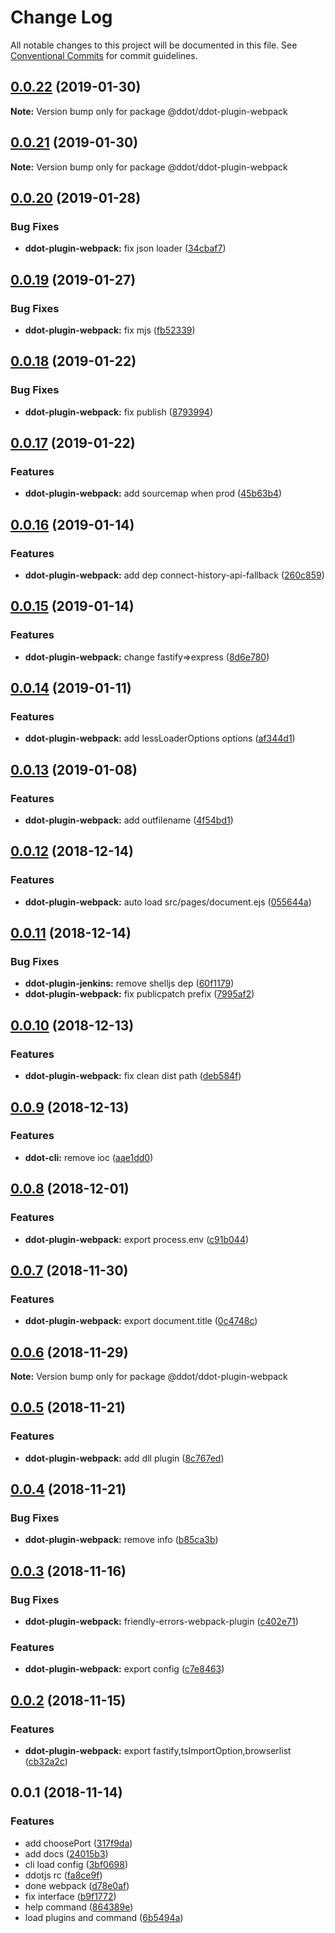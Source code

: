 # Change Log

All notable changes to this project will be documented in this file.
See [Conventional Commits](https://conventionalcommits.org) for commit guidelines.

## [0.0.22](https://github.com/Jetsly/ddot/compare/@ddot/ddot-plugin-webpack@0.0.21...@ddot/ddot-plugin-webpack@0.0.22) (2019-01-30)

**Note:** Version bump only for package @ddot/ddot-plugin-webpack





## [0.0.21](https://github.com/Jetsly/ddot/compare/@ddot/ddot-plugin-webpack@0.0.20...@ddot/ddot-plugin-webpack@0.0.21) (2019-01-30)

**Note:** Version bump only for package @ddot/ddot-plugin-webpack





## [0.0.20](https://github.com/Jetsly/ddot/compare/@ddot/ddot-plugin-webpack@0.0.19...@ddot/ddot-plugin-webpack@0.0.20) (2019-01-28)


### Bug Fixes

* **ddot-plugin-webpack:** fix json loader ([34cbaf7](https://github.com/Jetsly/ddot/commit/34cbaf7))





## [0.0.19](https://github.com/Jetsly/ddot/compare/@ddot/ddot-plugin-webpack@0.0.18...@ddot/ddot-plugin-webpack@0.0.19) (2019-01-27)


### Bug Fixes

* **ddot-plugin-webpack:** fix mjs ([fb52339](https://github.com/Jetsly/ddot/commit/fb52339))





## [0.0.18](https://github.com/Jetsly/ddot/compare/@ddot/ddot-plugin-webpack@0.0.17...@ddot/ddot-plugin-webpack@0.0.18) (2019-01-22)


### Bug Fixes

* **ddot-plugin-webpack:** fix publish ([8793994](https://github.com/Jetsly/ddot/commit/8793994))





## [0.0.17](https://github.com/Jetsly/ddot/compare/@ddot/ddot-plugin-webpack@0.0.16...@ddot/ddot-plugin-webpack@0.0.17) (2019-01-22)


### Features

* **ddot-plugin-webpack:** add sourcemap when prod ([45b63b4](https://github.com/Jetsly/ddot/commit/45b63b4))





## [0.0.16](https://github.com/Jetsly/ddot/compare/@ddot/ddot-plugin-webpack@0.0.15...@ddot/ddot-plugin-webpack@0.0.16) (2019-01-14)


### Features

* **ddot-plugin-webpack:** add dep connect-history-api-fallback ([260c859](https://github.com/Jetsly/ddot/commit/260c859))





## [0.0.15](https://github.com/Jetsly/ddot/compare/@ddot/ddot-plugin-webpack@0.0.14...@ddot/ddot-plugin-webpack@0.0.15) (2019-01-14)


### Features

* **ddot-plugin-webpack:** change fastify=>express ([8d6e780](https://github.com/Jetsly/ddot/commit/8d6e780))





## [0.0.14](https://github.com/Jetsly/ddot/compare/@ddot/ddot-plugin-webpack@0.0.13...@ddot/ddot-plugin-webpack@0.0.14) (2019-01-11)


### Features

* **ddot-plugin-webpack:** add lessLoaderOptions options ([af344d1](https://github.com/Jetsly/ddot/commit/af344d1))





## [0.0.13](https://github.com/Jetsly/ddot/compare/@ddot/ddot-plugin-webpack@0.0.12...@ddot/ddot-plugin-webpack@0.0.13) (2019-01-08)


### Features

* **ddot-plugin-webpack:** add outfilename ([4f54bd1](https://github.com/Jetsly/ddot/commit/4f54bd1))





## [0.0.12](https://github.com/Jetsly/ddot/compare/@ddot/ddot-plugin-webpack@0.0.11...@ddot/ddot-plugin-webpack@0.0.12) (2018-12-14)


### Features

* **ddot-plugin-webpack:** auto load src/pages/document.ejs ([055644a](https://github.com/Jetsly/ddot/commit/055644a))





## [0.0.11](https://github.com/Jetsly/ddot/compare/@ddot/ddot-plugin-webpack@0.0.10...@ddot/ddot-plugin-webpack@0.0.11) (2018-12-14)


### Bug Fixes

* **ddot-plugin-jenkins:** remove shelljs dep ([60f1179](https://github.com/Jetsly/ddot/commit/60f1179))
* **ddot-plugin-webpack:** fix publicpatch prefix ([7995af2](https://github.com/Jetsly/ddot/commit/7995af2))





## [0.0.10](https://github.com/Jetsly/ddot/compare/@ddot/ddot-plugin-webpack@0.0.9...@ddot/ddot-plugin-webpack@0.0.10) (2018-12-13)


### Features

* **ddot-plugin-webpack:** fix clean dist path ([deb584f](https://github.com/Jetsly/ddot/commit/deb584f))





## [0.0.9](https://github.com/Jetsly/ddot/compare/@ddot/ddot-plugin-webpack@0.0.8...@ddot/ddot-plugin-webpack@0.0.9) (2018-12-13)


### Features

* **ddot-cli:** remove ioc ([aae1dd0](https://github.com/Jetsly/ddot/commit/aae1dd0))





## [0.0.8](https://github.com/Jetsly/ddot/compare/@ddot/ddot-plugin-webpack@0.0.7...@ddot/ddot-plugin-webpack@0.0.8) (2018-12-01)


### Features

* **ddot-plugin-webpack:** export process.env ([c91b044](https://github.com/Jetsly/ddot/commit/c91b044))





## [0.0.7](https://github.com/Jetsly/ddot/compare/@ddot/ddot-plugin-webpack@0.0.6...@ddot/ddot-plugin-webpack@0.0.7) (2018-11-30)


### Features

* **ddot-plugin-webpack:** export document.title ([0c4748c](https://github.com/Jetsly/ddot/commit/0c4748c))





## [0.0.6](https://github.com/Jetsly/ddot/compare/@ddot/ddot-plugin-webpack@0.0.5...@ddot/ddot-plugin-webpack@0.0.6) (2018-11-29)

**Note:** Version bump only for package @ddot/ddot-plugin-webpack





## [0.0.5](https://github.com/Jetsly/ddot/compare/@ddot/ddot-plugin-webpack@0.0.4...@ddot/ddot-plugin-webpack@0.0.5) (2018-11-21)


### Features

* **ddot-plugin-webpack:** add dll plugin ([8c767ed](https://github.com/Jetsly/ddot/commit/8c767ed))





## [0.0.4](https://github.com/Jetsly/ddot/compare/@ddot/ddot-plugin-webpack@0.0.3...@ddot/ddot-plugin-webpack@0.0.4) (2018-11-21)


### Bug Fixes

* **ddot-plugin-webpack:** remove info ([b85ca3b](https://github.com/Jetsly/ddot/commit/b85ca3b))





## [0.0.3](https://github.com/Jetsly/ddot/compare/@ddot/ddot-plugin-webpack@0.0.2...@ddot/ddot-plugin-webpack@0.0.3) (2018-11-16)


### Bug Fixes

* **ddot-plugin-webpack:** friendly-errors-webpack-plugin ([c402e71](https://github.com/Jetsly/ddot/commit/c402e71))


### Features

* **ddot-plugin-webpack:** export config ([c7e8463](https://github.com/Jetsly/ddot/commit/c7e8463))





## [0.0.2](https://github.com/Jetsly/ddot/compare/@ddot/ddot-plugin-webpack@0.0.1...@ddot/ddot-plugin-webpack@0.0.2) (2018-11-15)


### Features

* **ddot-plugin-webpack:** export fastify,tsImportOption,browserlist ([cb32a2c](https://github.com/Jetsly/ddot/commit/cb32a2c))





## 0.0.1 (2018-11-14)


### Features

* add choosePort ([317f9da](https://github.com/Jetsly/ddot/commit/317f9da))
* add docs ([24015b3](https://github.com/Jetsly/ddot/commit/24015b3))
* cli load config ([3bf0698](https://github.com/Jetsly/ddot/commit/3bf0698))
* ddotjs rc ([fa8ce9f](https://github.com/Jetsly/ddot/commit/fa8ce9f))
* done webpack ([d78e0af](https://github.com/Jetsly/ddot/commit/d78e0af))
* fix interface ([b9f1772](https://github.com/Jetsly/ddot/commit/b9f1772))
* help command ([864389e](https://github.com/Jetsly/ddot/commit/864389e))
* load plugins and command ([6b5494a](https://github.com/Jetsly/ddot/commit/6b5494a))
